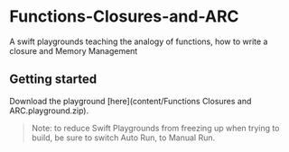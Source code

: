 # Functions-Closures-and-ARC
A swift playgrounds teaching the analogy of functions, how to write a closure and Memory Management 

## Getting started
Download the playground [here](content/Functions Closures and ARC.playground.zip).

> Note: to reduce Swift Playgrounds from freezing up when trying to build, be sure to switch Auto Run, to Manual Run.
